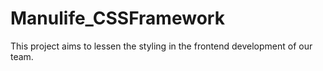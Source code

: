 # Manulife_CSSFramework
This project aims to lessen the styling in the frontend development of our team. 
